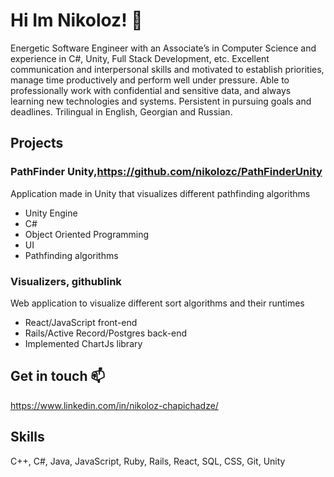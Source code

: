 # Hi Im Nikoloz! 👋
Energetic Software Engineer with an Associate’s in Computer Science and experience in C#, Unity, Full Stack Development, etc. Excellent communication and interpersonal skills and motivated to establish priorities, manage time productively and perform well under pressure. Able to professionally work with confidential and sensitive data, and always learning new technologies and systems. Persistent in pursuing goals and deadlines. Trilingual in English, Georgian and Russian.

## Projects
### **PathFinder Unity**,https://github.com/nikolozc/PathFinderUnity

Application made in Unity that visualizes different pathfinding algorithms
- Unity Engine 
- C#
- Object Oriented Programming 
- UI
- Pathfinding algorithms
        
### **Visualizers**, githublink

Web application to visualize different sort algorithms and their runtimes
- React/JavaScript front-end 
- Rails/Active Record/Postgres back-end
- Implemented ChartJs library

## Get in touch 📫
https://www.linkedin.com/in/nikoloz-chapichadze/

## Skills
C++, C#, Java, JavaScript, Ruby, Rails, React, SQL, CSS, Git, Unity
